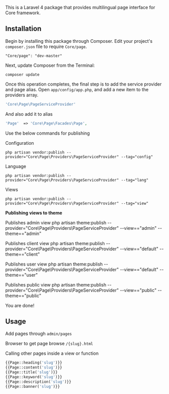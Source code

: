 This is a Laravel 4 package that provides multilingual page interface for Core framework.

## Installation

Begin by installing this package through Composer. Edit your project's `composer.json` file to require `Core/page`.

    "Core/page": "dev-master"

Next, update Composer from the Terminal:

    composer update

Once this operation completes, the final step is to add the service provider and page alias. Open `app/config/app.php`, and add a new item to the providers array.

```php
'Core\Page\PageServiceProvider'
```

And also add it to alias

```php
'Page'  => 'Core\Page\Facades\Page',
```

Use the below commands for publishing

Configuration

    php artisan vendor:publish --provider="Core\Page\Providers\PageServiceProvider" --tag="config"

Language

    php artisan vendor:publish --provider="Core\Page\Providers\PageServiceProvider" --tag="lang"

Views

    php artisan vendor:publish --provider="Core\Page\Providers\PageServiceProvider" --tag="view"

**Publishing views to theme**

Publishes admin view
    php artisan theme:publish --provider="Core\Page\Providers\PageServiceProvider" --view=="admin" --theme=="admin"

Publishes client view
    php artisan theme:publish --provider="Core\Page\Providers\PageServiceProvider" --view=="default" --theme=="client"

Publishes user view
    php artisan theme:publish --provider="Core\Page\Providers\PageServiceProvider" --view=="default" --theme=="user"

Publishes public view
    php artisan theme:publish --provider="Core\Page\Providers\PageServiceProvider" --view=="public" --theme=="public"
    
You are done!

## Usage

Add pages through `admin/pages`

Browser to get page browse `/{slug}.html`

Calling other pages inside a view or function
```php
{{Page::heading('slug')}}
{{Page::content('slug')}}
{{Page::title('slug')}}
{{Page::keyword('slug')}}
{{Page::description('slug')}}
{{Page::banner('slug')}}
```


